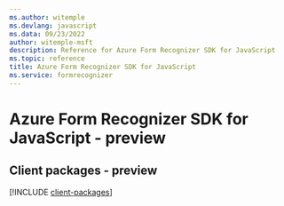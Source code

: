 ```yaml
---
ms.author: witemple
ms.devlang: javascript
ms.data: 09/23/2022
author: witemple-msft
description: Reference for Azure Form Recognizer SDK for JavaScript
ms.topic: reference
title: Azure Form Recognizer SDK for JavaScript
ms.service: formrecognizer
---
```

# Azure Form Recognizer SDK for JavaScript - preview

## Client packages - preview
[!INCLUDE [client-packages](form-recognizer-client-index.md)]